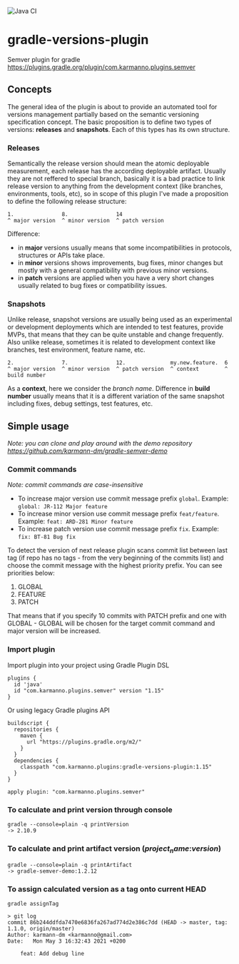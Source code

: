 ![Java CI](https://github.com/karmann-dm/gradle-versions-plugin/workflows/Java%20CI/badge.svg)
# gradle-versions-plugin

Semver plugin for gradle https://plugins.gradle.org/plugin/com.karmanno.plugins.semver

## Concepts

The general idea of the plugin is about to provide an automated tool for versions management partially based on the semantic versioning specification
concept. The basic proposition is to define two types of versions: **releases** and **snapshots**. Each of this types has 
its own structure.

### Releases

Semantically the release version should mean the atomic deployable measurement, each release has the according
deployable artifact. Usually they are not reffered to special branch, basically it is a bad practice to link
release version to anything from the development context (like branches, environments, tools, etc), so in scope of
this plugin I've made a proposition to define the following release structure:

```
1.               8.               14
^ major version  ^ minor version  ^ patch version
```

Difference:
- in **major** versions usually means that some incompatibilities in protocols, structures or APIs take place. 
- in **minor** versions shows improvements, bug fixes, minor changes but mostly with a general compatibility with previous minor versions.
- in **patch** versions are applied when you have a very short changes usually related to bug fixes or compatibility issues.



### Snapshots

Unlike release, snapshot versions are usually being used as an experimental or development deployments which are
intended to test features, provide MVPs, that means that they can be quite unstable and change frequently.
Also unlike release, sometimes it is related to development context like branches, test environment, feature name, etc.

```
2.               7.               12.              my.new.feature.  6
^ major version  ^ minor version  ^ patch version  ^ context        ^ build number
```

As a **context**, here we consider the *branch name*. Difference in **build number** usually means that it is a different variation of the same
snapshot including fixes, debug settings, test features, etc.

## Simple usage

*Note: you can clone and play around with the demo repository https://github.com/karmann-dm/gradle-semver-demo*


### Commit commands

_Note: commit commands are case-insensitive_
- To increase major version use commit message prefix `global`. Example: `global: JR-112 Major feature`
- To increase minor version use commit message prefix `feat/feature`. Example: `feat: ARD-281 Minor feature`
- To increase patch version use commit message prefix `fix`. Example: `fix: BT-81 Bug fix`

To detect the version of next release plugin scans commit list between last tag (if repo has no tags - from the very beginning of the commits list) and choose
the commit message with the highest priority prefix. You can see priorities below:
1. GLOBAL
2. FEATURE
3. PATCH

That means that if you specify 10 commits with PATCH prefix and one with GLOBAL - GLOBAL will be chosen
for the target commit command and major version will be increased.

### Import plugin

Import plugin into your project using Gradle Plugin DSL
```
plugins {
  id 'java'
  id "com.karmanno.plugins.semver" version "1.15"
}
```
Or using legacy Gradle plugins API
```
buildscript {
  repositories {
    maven {
      url "https://plugins.gradle.org/m2/"
    }
  }
  dependencies {
    classpath "com.karmanno.plugins:gradle-versions-plugin:1.15"
  }
}

apply plugin: "com.karmanno.plugins.semver"
```

### To calculate and print version through console
```
gradle --console=plain -q printVersion
-> 2.10.9
```
### To calculate and print artifact version ($project_name$:$version$)
```
gradle --console=plain -q printArtifact
-> gradle-semver-demo:1.2.12
```

### To assign calculated version as a tag onto current HEAD
```
gradle assignTag

> git log
commit 86b244ddfda7470e6836fa267ad774d2e386c7dd (HEAD -> master, tag: 1.1.0, origin/master)
Author: karmann-dm <karmanno@gmail.com>
Date:   Mon May 3 16:32:43 2021 +0200

    feat: Add debug line
```
